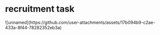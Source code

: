 <h1>recruitment task</h1> 
![unnamed](https://github.com/user-attachments/assets/17b094b9-c2ae-433a-8f44-78282352eb3a)
